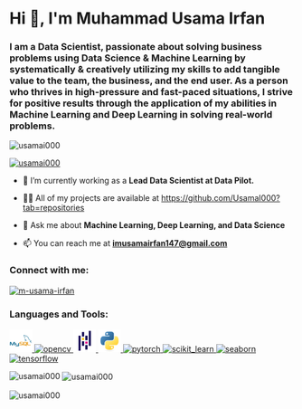 <h1 align="left">Hi 👋, I'm Muhammad Usama Irfan</h1>
<h3 align="left">I am a Data Scientist, passionate about solving business problems using Data Science & Machine Learning by systematically & creatively utilizing my skills to add tangible value to the team, the business, and the end user. As a person who thrives in high-pressure and fast-paced situations, I strive for positive results through the application of my abilities in Machine Learning and Deep Learning in solving real-world problems.</h3>

<p align="left"> <img src="https://komarev.com/ghpvc/?username=usamai000&label=Profile%20views&color=0e75b6&style=flat" alt="usamai000" /> </p>

<p align="left"> <a href="https://github.com/ryo-ma/github-profile-trophy"><img src="https://github-profile-trophy.vercel.app/?username=usamai000" alt="usamai000" /></a> </p>

- 🔭 I’m currently working as a **Lead Data Scientist at Data Pilot.**

- 👨‍💻 All of my projects are available at https://github.com/UsamaI000?tab=repositories

- 💬 Ask me about **Machine Learning, Deep Learning, and Data Science**

- 📫 You can reach me at **imusamairfan147@gmail.com**

<h3 align="left">Connect with me:</h3>
<p align="left">
<a href="https://linkedin.com/in/m-usama-irfan" target="blank"><img align="center" src="https://raw.githubusercontent.com/rahuldkjain/github-profile-readme-generator/master/src/images/icons/Social/linked-in-alt.svg" alt="m-usama-irfan" height="30" width="40" /></a>
</p>

<h3 align="left">Languages and Tools:</h3>
<p align="left"> <a href="https://www.mysql.com/" target="_blank" rel="noreferrer"> <img src="https://raw.githubusercontent.com/devicons/devicon/master/icons/mysql/mysql-original-wordmark.svg" alt="mysql" width="40" height="40"/> </a> <a href="https://opencv.org/" target="_blank" rel="noreferrer"> <img src="https://www.vectorlogo.zone/logos/opencv/opencv-icon.svg" alt="opencv" width="40" height="40"/> </a> <a href="https://pandas.pydata.org/" target="_blank" rel="noreferrer"> <img src="https://raw.githubusercontent.com/devicons/devicon/2ae2a900d2f041da66e950e4d48052658d850630/icons/pandas/pandas-original.svg" alt="pandas" width="40" height="40"/> </a> <a href="https://www.python.org" target="_blank" rel="noreferrer"> <img src="https://raw.githubusercontent.com/devicons/devicon/master/icons/python/python-original.svg" alt="python" width="40" height="40"/> </a> <a href="https://pytorch.org/" target="_blank" rel="noreferrer"> <img src="https://www.vectorlogo.zone/logos/pytorch/pytorch-icon.svg" alt="pytorch" width="40" height="40"/> </a> <a href="https://scikit-learn.org/" target="_blank" rel="noreferrer"> <img src="https://upload.wikimedia.org/wikipedia/commons/0/05/Scikit_learn_logo_small.svg" alt="scikit_learn" width="40" height="40"/> </a> <a href="https://seaborn.pydata.org/" target="_blank" rel="noreferrer"> <img src="https://seaborn.pydata.org/_images/logo-mark-lightbg.svg" alt="seaborn" width="40" height="40"/> </a> <a href="https://www.tensorflow.org" target="_blank" rel="noreferrer"> <img src="https://www.vectorlogo.zone/logos/tensorflow/tensorflow-icon.svg" alt="tensorflow" width="40" height="40"/> </a> </p>

<p><img align="left" src="https://github-readme-stats.vercel.app/api/top-langs?username=usamai000&show_icons=true&locale=en&layout=compact" alt="usamai000" /></p>

<p>&nbsp;<img align="center" src="https://github-readme-stats.vercel.app/api?username=usamai000&show_icons=true&locale=en" alt="usamai000" /></p>

<p><img align="center" src="https://github-readme-streak-stats.herokuapp.com/?user=usamai000&" alt="usamai000" /></p>



